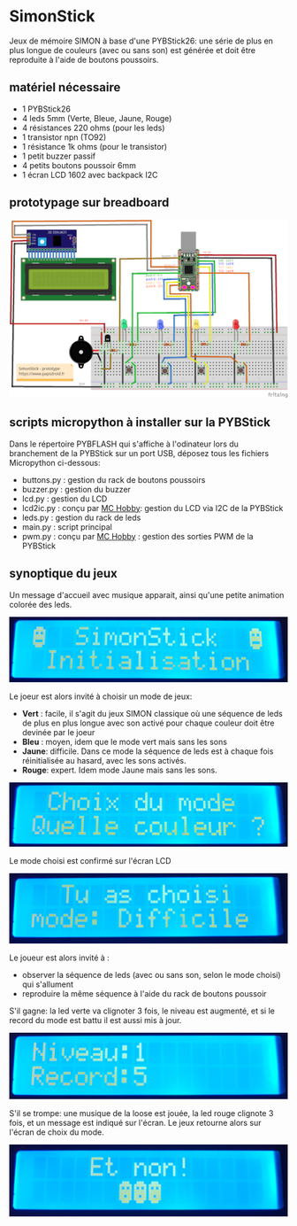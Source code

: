 # SimonStick
Jeux de mémoire SIMON à base d'une PYBStick26: une série de plus en plus longue de couleurs (avec ou sans son) est générée et doit être reproduite à l'aide de boutons poussoirs.

## matériel nécessaire
* 1 PYBStick26
* 4 leds 5mm (Verte, Bleue, Jaune, Rouge)
* 4 résistances 220 ohms (pour les leds)
* 1 transistor npn (TO92)
* 1 résistance 1k ohms (pour le transistor)
* 1 petit buzzer passif
* 4 petits boutons poussoir 6mm
* 1 écran LCD 1602 avec backpack I2C

## prototypage sur breadboard

![prototype breadbaord](_docs/SimonStick26_bb.png)

## scripts micropython à installer sur la PYBStick
Dans le répertoire PYBFLASH qui s'affiche à l'odinateur lors du branchement de la PYBStick sur un port USB, déposez tous les fichiers Micropython ci-dessous:
* buttons.py : gestion du rack de boutons poussoirs
* buzzer.py  : gestion du buzzer
* lcd.py     : gestion du LCD
* lcd2ic.py  : conçu par [MC Hobby](https://github.com/mchobby/pyboard-driver/tree/master/PYBStick): gestion du LCD via I2C de la PYBStick
* leds.py    : gestion du rack de leds
* main.py    : script principal 
* pwm.py     : conçu par [MC Hobby](https://github.com/mchobby/pyboard-driver/tree/master/PYBStick) : gestion des sorties PWM de la PYBStick


## synoptique du jeux
Un message d'accueil avec musique apparait, ainsi qu'une petite animation colorée des leds.

![intro](_docs/Ecran_01_accueil.png)

Le joeur est alors invité à choisir un mode de jeux:
* __Vert__ : facile, il s'agit du jeux SIMON classique où une séquence de leds de plus en plus longue avec son activé pour chaque couleur doit être devinée par le joeur
* __Bleu__ : moyen, idem que le mode vert mais sans les sons
* __Jaune__: difficile. Dans ce mode la séquence de leds est à chaque fois réinitialisée au hasard, avec les sons activés.
* __Rouge__: expert. Idem mode Jaune mais sans les sons.

![choix mode](_docs/Ecran_02_mode.png)

Le mode choisi est confirmé sur l'écran LCD

![confirmation](_docs/Ecran_03_modeChoisi.png)

Le joueur est alors invité à :
* observer la séquence de leds (avec ou sans son, selon le mode choisi) qui s'allument
* reproduire la même séquence à l'aide du rack de boutons poussoir

S'il gagne: la led verte va clignoter 3 fois, le niveau est augmenté, et si le record du mode est battu il est aussi mis à jour.

![confirmation](_docs/Ecran_04_niveau.png)

S'il se trompe: une musique de la loose est jouée, la led rouge clignote 3 fois, et un message est indiqué sur l'écran. 
Le jeux retourne alors sur l'écran de choix du mode.

![loose](_docs/Ecran_05_loose.png)





